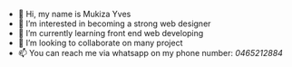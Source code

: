 - 👋 Hi, my name is Mukiza Yves
- 👀 I’m interested in becoming a strong web designer
- 🌱 I’m currently learning front end web developing
- 💞️ I’m looking to collaborate on many project
- 📫 You can reach me via whatsapp on my phone number: 
  *0465212884*


<!---
mukizarob/mukizarob is a ✨ special ✨ repository because its `README.md` (this file) appears on your GitHub profile.
You can click the Preview link to take a look at your changes.
--->
